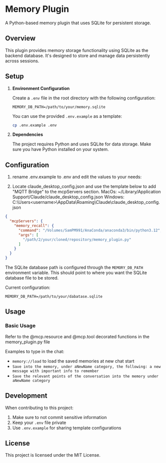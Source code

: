 # Memory Plugin

A Python-based memory plugin that uses SQLite for persistent storage.

## Overview

This plugin provides memory storage functionality using SQLite as the backend database. It's designed to store and manage data persistently across sessions.

## Setup

1. **Environment Configuration**

   Create a `.env` file in the root directory with the following configuration:
   ```
   MEMORY_DB_PATH=/path/to/your/memory.sqlite

   ```

   You can use the provided `.env.example` as a template:
   ```bash
   cp .env.example .env
   ```

2. **Dependencies**

   The project requires Python and uses SQLite for data storage. Make sure you have Python installed on your system.

## Configuration

1. rename .env.example to .env and edit the values to your needs:

2. Locate claude_desktop_config.json and use the template below to add "MQTT Bridge" to the mcpServers section.
MacOs: ~/Library/Application Support/Claude/claude_desktop_config.json
Windows: C:\Users\<username>\AppData\Roaming\Claude\claude_desktop_config.json
  
```json
{
  "mcpServers": {
    "memory_recall": {
      "command": "/Volumes/SamPM991/AnaConda/anaconda3/bin/python3.12",
      "args": [
        "/path/2/your/cloned/repository/memory_plugin.py"
      ]
    }
  }
}
```

The SQLite database path is configured through the `MEMORY_DB_PATH` environment variable. This should point to where you want the SQLite database file to be stored.

Current configuration:

```
MEMORY_DB_PATH=/path/to/your/dabatase.sqlite
```

## Usage

### Basic Usage

Refer to the @mcp.resource and @mcp.tool decorated functions in the memory_plugin.py file

Examples to type in the chat: 

* `memory://load` to load the saved memories at new chat start
* `Save into the memory, under aNewName category, the following: a new message with important info to remember`
* `Save the relevant points of the conversation into the memory under aNewName category`

## Development

When contributing to this project:
1. Make sure to not commit sensitive information
2. Keep your `.env` file private
3. Use `.env.example` for sharing template configurations

## License

This project is licensed under the MIT License.
